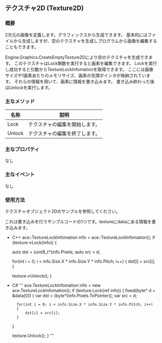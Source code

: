 ﻿## テクスチャ2D (Texture2D)

### 概要

2次元の画像を定義します。グラフィックスから生成できます。
基本的にはファイルから生成しますが、空のテクスチャを生成しプログラムから画像を編集することもできます。

Engine.Graphics.CreateEmptyTexture2Dにより空のテクスチャを生成できます。
このテクスチャはLock関数を実行すると画素を編集できます。
Lockを実行し成功すると引数からTextureLockInfomationを取得できます。
ここには画像サイズや1画素あたりのメモリサイズ、画素の先頭ポインタが格納されています。
それらの情報を用いて、画素に情報を書き込みます。
書き込み終わった後はUnlockを実行します。

### 主なメソッド

| 名称 | 説明 |
|---|---|
| Lock | テクスチャの編集を開始します。 |
| Unlock | テクスチャの編集を終了します。 |

### 主なプロパティ

なし

### 主なイベント

なし

### 使用方法

テクスチャオブジェクト2Dのサンプルを参照してください。

これは書き込みを行うサンプルコードの1つです。textureにdataにある情報を書き込みます。

* C++
ace::TextureLockInfomation info = ace::TextureLockInfomation();
if (texture->Lock(info))
{
	
	auto dst = (uint8_t*)info.Pixels;
	auto src = d;

	for(int i = 0; i < info.Size.X * info.Size.Y * info.Pitch; i++)
	{
		dst[i] = src[i];
	}

	texture->Unlock();
}

* C#
'''
ace.TextureLockInfomation info = new ace.TextureLockInfomation();
if (texture.Lock(ref info))
{
	fixed(byte* d = &data[0])
	{
		var dst = (byte*)info.Pixels.ToPointer();
		var src = d;

		for(int i = 0; i < info.Size.X * info.Size.Y * info.Pitch; i++)
		{
			dst[i] = src[i];
		}
	}

	texture.Unlock();
}
'''

